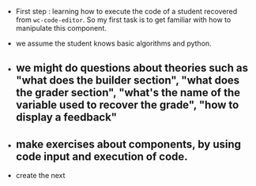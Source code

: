 - First step : learning how to execute the code of a student recovered from `wc-code-editor`. So my first task is to get familiar with how to manipulate this component.

- we assume the student knows basic algorithms and python.

- we might do questions about theories such as "what does the builder section", "what does the grader section", "what's the name of the variable used to recover the grade", "how to display a feedback"
	- 

- make exercises about components, by using code input and execution of code. 
	- 

- create the next